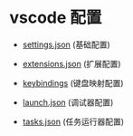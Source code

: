 # vscode 配置

- [settings.json](https://github.com/front-end-study-program/vscode-config/blob/main/.vscode/settings.json) (基础配置)

- [extensions.json](https://github.com/front-end-study-program/vscode-config/blob/main/.vscode/extensions.json) (扩展配置)

- [keybindings](https://github.com/front-end-study-program/vscode-config/blob/main/.vscode/keybindings.json) (键盘映射配置)

- [launch.json](https://github.com/front-end-study-program/vscode-config/blob/main/.vscode/launch.json) (调试器配置)

- [tasks.json](https://github.com/front-end-study-program/vscode-config/blob/main/.vscode/tasks.json) (任务运行器配置)
